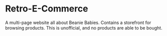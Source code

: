 # Retro-E-Commerce
A multi-page website all about Beanie Babies. Contains a storefront for browsing products. This is unofficial, and no products are able to be bought.
